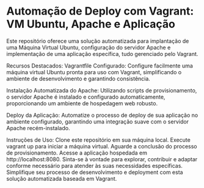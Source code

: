 # Automação de Deploy com Vagrant: VM Ubuntu, Apache e Aplicação

Este repositório oferece uma solução automatizada para implantação de uma Máquina Virtual Ubuntu, configuração do servidor Apache e implementação de uma aplicação específica, tudo gerenciado pelo Vagrant.

Recursos Destacados:
Vagrantfile Configurado: Configure facilmente uma máquina virtual Ubuntu pronta para uso com Vagrant, simplificando o ambiente de desenvolvimento e garantindo consistência.

Instalação Automatizada do Apache: Utilizando scripts de provisionamento, o servidor Apache é instalado e configurado automaticamente, proporcionando um ambiente de hospedagem web robusto.

Deploy da Aplicação: Automatize o processo de deploy de sua aplicação no ambiente configurado, garantindo uma integração suave com o servidor Apache recém-instalado.

Instruções de Uso:
Clone este repositório em sua máquina local.
Execute vagrant up para iniciar a máquina virtual.
Aguarde a conclusão do processo de provisionamento.
Acesse a aplicação hospedada em http://localhost:8080.
Sinta-se à vontade para explorar, contribuir e adaptar conforme necessário para atender às suas necessidades específicas. Simplifique seu processo de desenvolvimento e deployment com esta solução automatizada baseada em Vagrant.
